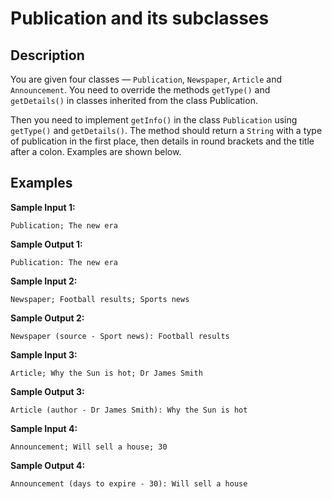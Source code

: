 # Publication and its subclasses


## Description
You are given four classes — `Publication`, `Newspaper`, `Article` and `Announcement`. You need to override the methods `getType()` and `getDetails()` in classes inherited from the class Publication.

Then you need to implement `getInfo()` in the class `Publication` using `getType()` and `getDetails()`. The method should return a `String` with a type of publication in the first place, then details in round brackets and the title after a colon. Examples are shown below.

## Examples
**Sample Input 1:**
```console
Publication; The new era
```

**Sample Output 1:**
```console
Publication: The new era
```

**Sample Input 2:**
```console
Newspaper; Football results; Sports news
```

**Sample Output 2:**
```console
Newspaper (source - Sport news): Football results
```

**Sample Input 3:**
```
Article; Why the Sun is hot; Dr James Smith
```

**Sample Output 3:**
```
Article (author - Dr James Smith): Why the Sun is hot
```

**Sample Input 4:**
```
Announcement; Will sell a house; 30
```

**Sample Output 4:**
```
Announcement (days to expire - 30): Will sell a house
```